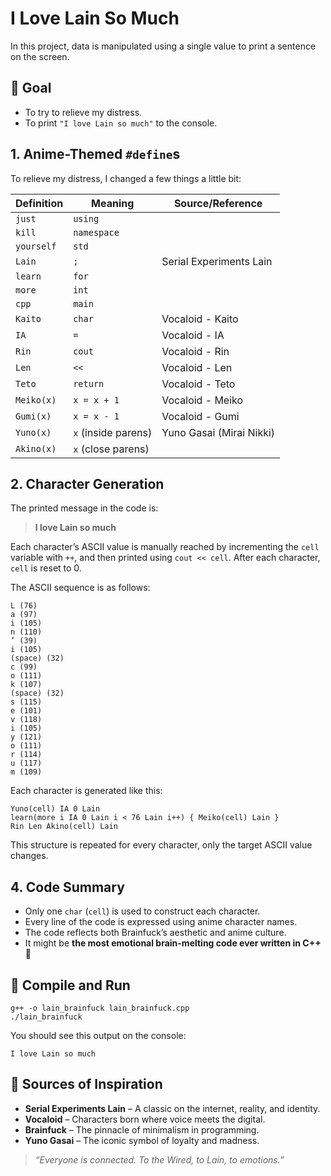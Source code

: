 # I Love Lain So Much

In this project, data is manipulated using a single value to print a sentence on the screen.

## 🎯 Goal

- To try to relieve my distress.
- To print `"I love Lain so much"` to the console.

## 1. Anime-Themed `#define`s

To relieve my distress, I changed a few things a little bit:

| Definition | Meaning             | Source/Reference         |
| ---------- | ------------------- | ------------------------ |
| `just`     | `using`             |                          |
| `kill`     | `namespace`         |                          |
| `yourself` | `std`               |                          |
| `Lain`     | `;`                 | Serial Experiments Lain  |
| `learn`    | `for`               |                          |
| `more`     | `int`               |                          |
| `cpp`      | `main`              |                          |
| `Kaito`    | `char`              | Vocaloid - Kaito         |
| `IA`       | `=`                 | Vocaloid - IA            |
| `Rin`      | `cout`              | Vocaloid - Rin           |
| `Len`      | `<<`                | Vocaloid - Len           |
| `Teto`     | `return`            | Vocaloid - Teto          |
| `Meiko(x)` | `x = x + 1`         | Vocaloid - Meiko         |
| `Gumi(x)`  | `x = x - 1`         | Vocaloid - Gumi          |
| `Yuno(x)`  | `x` (inside parens) | Yuno Gasai (Mirai Nikki) |
| `Akino(x)` | `x` (close parens)  |                          |

## 2. Character Generation

The printed message in the code is:

> **I love Lain so much**

Each character’s ASCII value is manually reached by incrementing the `cell` variable with `++`, and then printed using `cout << cell`. After each character, `cell` is reset to 0.

The ASCII sequence is as follows:

```
L (76)
a (97)
i (105)
n (110)
’ (39)
i (105)
(space) (32)
c (99)
o (111)
k (107)
(space) (32)
s (115)
e (101)
v (118)
i (105)
y (121)
o (111)
r (114)
u (117)
m (109)
```

Each character is generated like this:

```
Yuno(cell) IA 0 Lain
learn(more i IA 0 Lain i < 76 Lain i++) { Meiko(cell) Lain }
Rin Len Akino(cell) Lain
```

This structure is repeated for every character, only the target ASCII value changes.

## 4. Code Summary

- Only one `char` (`cell`) is used to construct each character.
- Every line of the code is expressed using anime character names.
- The code reflects both Brainfuck’s aesthetic and anime culture.
- It might be **the most emotional brain-melting code ever written in C++** 💜

## 🚀 Compile and Run

```
g++ -o lain_brainfuck lain_brainfuck.cpp
./lain_brainfuck
```

You should see this output on the console:

```
I love Lain so much
```

## 💬 Sources of Inspiration

- **Serial Experiments Lain** – A classic on the internet, reality, and identity.
- **Vocaloid** – Characters born where voice meets the digital.
- **Brainfuck** – The pinnacle of minimalism in programming.
- **Yuno Gasai** – The iconic symbol of loyalty and madness.

> _“Everyone is connected. To the Wired, to Lain, to emotions.”_
